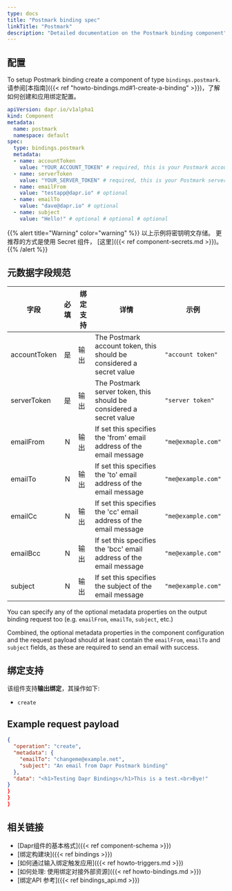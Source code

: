 ```yaml
---
type: docs
title: "Postmark binding spec"
linkTitle: "Postmark"
description: "Detailed documentation on the Postmark binding component"
---
```


## 配置

To setup Postmark binding create a component of type `bindings.postmark`. 请参阅[本指南]({{< ref "howto-bindings.md#1-create-a-binding" >}})，了解如何创建和应用绑定配置。


```yaml
apiVersion: dapr.io/v1alpha1
kind: Component
metadata:
  name: postmark
  namespace: default
spec:
  type: bindings.postmark
  metadata:
  - name: accountToken
    value: "YOUR_ACCOUNT_TOKEN" # required, this is your Postmark account token
  - name: serverToken
    value: "YOUR_SERVER_TOKEN" # required, this is your Postmark server token
  - name: emailFrom
    value: "testapp@dapr.io" # optional
  - name: emailTo
    value: "dave@dapr.io" # optional
  - name: subject
    value: "Hello!" # optional # optional # optional
```
{{% alert title="Warning" color="warning" %}}
以上示例将密钥明文存储。 更推荐的方式是使用 Secret 组件， [这里]({{< ref component-secrets.md >}})。
{{% /alert %}}

## 元数据字段规范

| 字段           | 必填 | 绑定支持 | 详情                                                                   | 示例                 |
| ------------ |:--:| ---- | -------------------------------------------------------------------- | ------------------ |
| accountToken | 是  | 输出   | The Postmark account token, this should be considered a secret value | `"account token"`  |
| serverToken  | 是  | 输出   | The Postmark server token, this should be considered a secret value  | `"server token"`   |
| emailFrom    | N  | 输出   | If set this specifies the 'from' email address of the email message  | `"me@exmaple.com"` |
| emailTo      | N  | 输出   | If set this specifies the 'to' email address of the email message    | `"me@example.com"` |
| emailCc      | N  | 输出   | If set this specifies the 'cc' email address of the email message    | `"me@example.com"` |
| emailBcc     | N  | 输出   | If set this specifies the 'bcc' email address of the email message   | `"me@example.com"` |
| subject      | N  | 输出   | If set this specifies the subject of the email message               | `"me@example.com"` |

You can specify any of the optional metadata properties on the output binding request too (e.g. `emailFrom`, `emailTo`, `subject`, etc.)

Combined, the optional metadata properties in the component configuration and the request payload should at least contain the `emailFrom`, `emailTo` and `subject` fields, as these are required to send an email with success.


## 绑定支持

该组件支持**输出绑定**，其操作如下:

- `create`


## Example request payload

```json
{
  "operation": "create",
  "metadata": {
    "emailTo": "changeme@example.net",
    "subject": "An email from Dapr Postmark binding"
  },
  "data": "<h1>Testing Dapr Bindings</h1>This is a test.<br>Bye!"
}
}
}
}
```

## 相关链接

- [Dapr组件的基本格式]({{< ref component-schema >}})
- [绑定构建块]({{< ref bindings >}})
- [如何通过输入绑定触发应用]({{< ref howto-triggers.md >}})
- [如何处理: 使用绑定对接外部资源]({{< ref howto-bindings.md >}})
- [绑定API 参考]({{< ref bindings_api.md >}})
